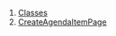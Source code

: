 1.  [Classes](views_after_auth_screens_events_create_agenda_item_page/#classes)
2.  [CreateAgendaItemPage](views_after_auth_screens_events_create_agenda_item_page/CreateAgendaItemPage-class.html)
